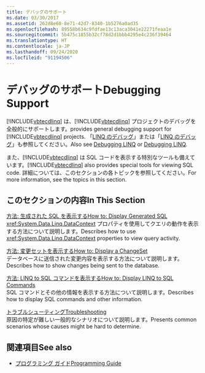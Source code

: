 ```yaml
---
title: デバッグのサポート
ms.date: 03/30/2017
ms.assetid: 262d8e60-8e71-42d7-8340-1b5276a0ad35
ms.openlocfilehash: 89558b634c9fdfae13c13aca3041e22271feaa1e
ms.sourcegitcommit: 5b475c1855b32cf78d2d1bbb4295e4c236f39464
ms.translationtype: HT
ms.contentlocale: ja-JP
ms.lasthandoff: 09/24/2020
ms.locfileid: "91194506"
---
```

# <a name="debugging-support"></a><span data-ttu-id="ae052-102">デバッグのサポート</span><span class="sxs-lookup"><span data-stu-id="ae052-102">Debugging Support</span></span>

[!INCLUDE[vbtecdlinq](../../../../../../includes/vbtecdlinq-md.md)] <span data-ttu-id="ae052-103">は、[!INCLUDE[vbtecdlinq](../../../../../../includes/vbtecdlinq-md.md)] プロジェクトのデバッグを全般的にサポートします。</span><span class="sxs-lookup"><span data-stu-id="ae052-103">provides general debugging support for [!INCLUDE[vbtecdlinq](../../../../../../includes/vbtecdlinq-md.md)] projects.</span></span>  <span data-ttu-id="ae052-104">「[LINQ のデバッグ](/visualstudio/debugger/debugging-linq)」または「[LINQ のデバッグ](/visualstudio/debugger/debugging-linq)」も参照してください。</span><span class="sxs-lookup"><span data-stu-id="ae052-104">Also see [Debugging LINQ](/visualstudio/debugger/debugging-linq) or [Debugging LINQ](/visualstudio/debugger/debugging-linq).</span></span>  
  
 <span data-ttu-id="ae052-105">また、[!INCLUDE[vbtecdlinq](../../../../../../includes/vbtecdlinq-md.md)] は SQL コードを表示する特別なツールも備えています。</span><span class="sxs-lookup"><span data-stu-id="ae052-105">[!INCLUDE[vbtecdlinq](../../../../../../includes/vbtecdlinq-md.md)] also provides special tools for viewing SQL code.</span></span> <span data-ttu-id="ae052-106">詳細については、このセクションの各トピックを参照してください。</span><span class="sxs-lookup"><span data-stu-id="ae052-106">For more information, see the topics in this section.</span></span>  
  
## <a name="in-this-section"></a><span data-ttu-id="ae052-107">このセクションの内容</span><span class="sxs-lookup"><span data-stu-id="ae052-107">In This Section</span></span>  

 [<span data-ttu-id="ae052-108">方法: 生成された SQL を表示する</span><span class="sxs-lookup"><span data-stu-id="ae052-108">How to: Display Generated SQL</span></span>](how-to-display-generated-sql.md)  
 <span data-ttu-id="ae052-109"><xref:System.Data.Linq.DataContext> プロパティを使用してクエリの動作を表示する方法について説明します。</span><span class="sxs-lookup"><span data-stu-id="ae052-109">Describes how to use <xref:System.Data.Linq.DataContext> properties to view query activity.</span></span>  
  
 [<span data-ttu-id="ae052-110">方法: 変更セットを表示する</span><span class="sxs-lookup"><span data-stu-id="ae052-110">How to: Display a ChangeSet</span></span>](how-to-display-a-changeset.md)  
 <span data-ttu-id="ae052-111">データベースに送信された変更内容を表示する方法について説明します。</span><span class="sxs-lookup"><span data-stu-id="ae052-111">Describes how to show changes being sent to the database.</span></span>  
  
 [<span data-ttu-id="ae052-112">方法: LINQ to SQL コマンドを表示する</span><span class="sxs-lookup"><span data-stu-id="ae052-112">How to: Display LINQ to SQL Commands</span></span>](how-to-display-linq-to-sql-commands.md)  
 <span data-ttu-id="ae052-113">SQL コマンドとその他の情報を表示する方法について説明します。</span><span class="sxs-lookup"><span data-stu-id="ae052-113">Describes how to display SQL commands and other information.</span></span>  
  
 [<span data-ttu-id="ae052-114">トラブルシューティング</span><span class="sxs-lookup"><span data-stu-id="ae052-114">Troubleshooting</span></span>](troubleshooting.md)  
 <span data-ttu-id="ae052-115">原因の特定が難しい一般的なシナリオについて説明します。</span><span class="sxs-lookup"><span data-stu-id="ae052-115">Presents common scenarios whose causes might be hard to determine.</span></span>  
  
## <a name="see-also"></a><span data-ttu-id="ae052-116">関連項目</span><span class="sxs-lookup"><span data-stu-id="ae052-116">See also</span></span>

- [<span data-ttu-id="ae052-117">プログラミング ガイド</span><span class="sxs-lookup"><span data-stu-id="ae052-117">Programming Guide</span></span>](programming-guide.md)
